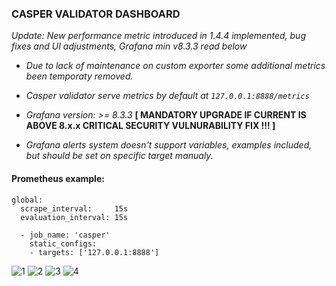 ### CASPER VALIDATOR DASHBOARD

_Update: New performance metric introduced in 1.4.4 implemented, bug fixes and UI adjustments, Grafana min v8.3.3 read below_

* _Due to lack of maintenance on custom exporter some additional metrics been temporaty removed._

* _Casper validator serve metrics by default at `127.0.0.1:8888/metrics`_

* _Grafana version: >= 8.3.3_ **[ MANDATORY UPGRADE IF CURRENT IS ABOVE 8.x.x CRITICAL SECURITY VULNURABILITY FIX !!! ]**

* _Grafana alerts system doesn't support variables, examples included, but should be set on specific target manualy._

#### Prometheus example:

```
global:
  scrape_interval:     15s
  evaluation_interval: 15s

  - job_name: 'casper'
    static_configs:
    - targets: ['127.0.0.1:8888']

```
![1](https://user-images.githubusercontent.com/50751381/149851735-9133dd55-4ec8-4c9f-8bd8-1d587c7e4ae1.jpg)
![2](https://user-images.githubusercontent.com/50751381/149851752-656da766-f0bb-40c7-9f7b-699ff57bf6d2.jpg)
![3](https://user-images.githubusercontent.com/50751381/149851761-79fd45f0-5eb7-4f15-bab0-2f78bfbdaa93.jpg)
![4](https://user-images.githubusercontent.com/50751381/149851764-be630051-88fd-4c01-9efe-e31081a97446.jpg)
